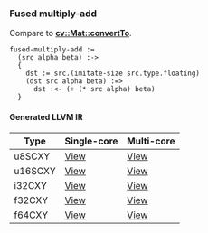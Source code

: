 ### Fused multiply-add
Compare to **[cv::Mat::convertTo](http://docs.opencv.org/2.4.8/modules/core/doc/basic_structures.html#mat-convertto)**.

    fused-multiply-add :=
      (src alpha beta) :->
      {
        dst := src.(imitate-size src.type.floating)
        (dst src alpha beta) :=>
          dst :<- (+ (* src alpha) beta)
      }

#### Generated LLVM IR
| Type    | Single-core | Multi-core |
|---------|-------------|------------|
| u8SCXY  | [View](https://s3.amazonaws.com/liblikely/benchmarks/fused_multiply_add_f32CXY__u8SCXY_f32_f32_.ll)  | [View](https://s3.amazonaws.com/liblikely/benchmarks/fused_multiply_add_f32CXY__u8SCXY_f32_f32__m.ll)  |
| u16SCXY | [View](https://s3.amazonaws.com/liblikely/benchmarks/fused_multiply_add_f32CXY__u16SCXY_f32_f32_.ll) | [View](https://s3.amazonaws.com/liblikely/benchmarks/fused_multiply_add_f32CXY__u16SCXY_f32_f32__m.ll) |
| i32CXY  | [View](https://s3.amazonaws.com/liblikely/benchmarks/fused_multiply_add_f32CXY__i32CXY_f32_f32_.ll)  | [View](https://s3.amazonaws.com/liblikely/benchmarks/fused_multiply_add_f32CXY__i32CXY_f32_f32__m.ll)  |
| f32CXY  | [View](https://s3.amazonaws.com/liblikely/benchmarks/fused_multiply_add_f32CXY__f32CXY_f32_f32_.ll)  | [View](https://s3.amazonaws.com/liblikely/benchmarks/fused_multiply_add_f32CXY__f32CXY_f32_f32__m.ll)  |
| f64CXY  | [View](https://s3.amazonaws.com/liblikely/benchmarks/fused_multiply_add_f64CXY__f64CXY_f64_f64_.ll)  | [View](https://s3.amazonaws.com/liblikely/benchmarks/fused_multiply_add_f64CXY__f64CXY_f64_f64__m.ll)  |
